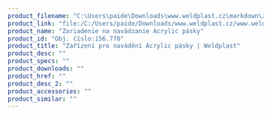 ```yaml
---
product_filename: "C:\Users\paide\Downloads\www.weldplast.cz\markdown\zarizeni-pro-navadeni-acrylic-pasky_pg=3.md"
product_link: "file:/C:/Users/paide/Downloads/www.weldplast.cz/www.weldplast.cz/sk/zarizeni-pro-navadeni-acrylic-pasky_pg=3"
product_name: "Zariadenie na navádzanie Acrylic pásky"
product_id: "Obj. číslo:156.770"
product_title: "Zařízení pro navádění Acrylic pásky | Weldplast"
product_desc: ""
product_specs: ""
product_downloads: ""
product_href: ""
product_desc_2: ""
product_accessories: ""
product_similar: ""
---
```

